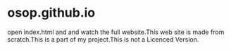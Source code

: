 # osop.github.io
open index.html and and watch the full website.This web site is made from scratch.This is a part of my project.This is not a Licenced Version.
